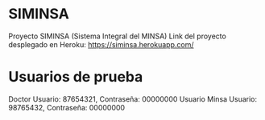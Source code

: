 # SIMINSA
Proyecto SIMINSA (Sistema Integral del MINSA)
Link del proyecto desplegado en Heroku: https://siminsa.herokuapp.com/

# Usuarios de prueba
Doctor Usuario: 87654321, Contraseña: 00000000
Usuario Minsa Usuario: 98765432, Contraseña: 00000000
